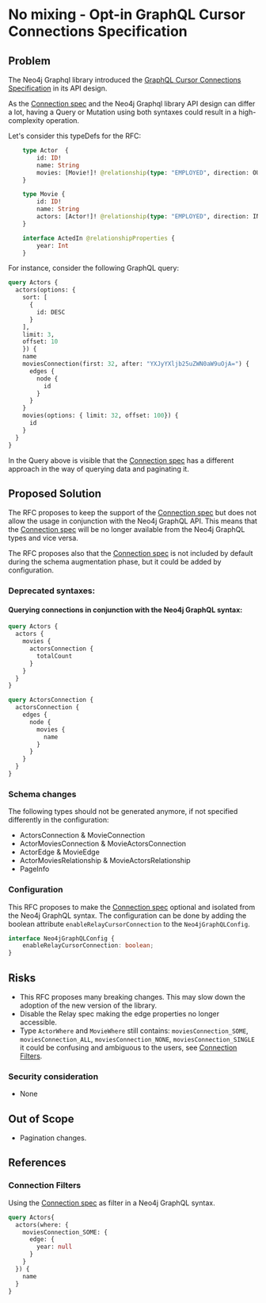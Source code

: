 # No mixing - Opt-in GraphQL Cursor Connections Specification 

## Problem

The Neo4j Graphql library introduced the [GraphQL Cursor Connections Specification](https://relay.dev/graphql/connections.htm) in its API design.

As the [Connection spec](https://relay.dev/graphql/connections.htm) and the Neo4j Graphql library API design can differ a lot,
having a Query or Mutation using both syntaxes could result in a high-complexity operation.

Let's consider this typeDefs for the RFC:

```graphql
    type Actor  {
        id: ID!
        name: String
        movies: [Movie!]! @relationship(type: "EMPLOYED", direction: OUT, properties: "ActedIn")
    }

    type Movie {
        id: ID!
        name: String
        actors: [Actor!]! @relationship(type: "EMPLOYED", direction: IN, properties: "ActedIn")
    }

    interface ActedIn @relationshipProperties {
        year: Int
    }
```

For instance, consider the following GraphQL query:

```graphql
query Actors {
  actors(options: {
    sort: [
      {
        id: DESC
      }
    ],
    limit: 3,
    offset: 10
    }) {
    name
    moviesConnection(first: 32, after: "YXJyYXljb25uZWN0aW9uOjA=") {
      edges {
        node {
          id
        }
      }
    }
    movies(options: { limit: 32, offset: 100}) {
      id
    }
  }
}
```
In the Query above is visible that the [Connection spec](https://relay.dev/graphql/connections.htm) has a different approach in the way of querying data and paginating it.

## Proposed Solution

The RFC proposes to keep the support of the [Connection spec](https://relay.dev/graphql/connections.htm) but does not allow the usage in conjunction with the Neo4j GraphQL API.
This means that the [Connection spec](https://relay.dev/graphql/connections.htm) will be no longer available from the Neo4j GraphQL types and vice versa.

The RFC proposes also that the [Connection spec](https://relay.dev/graphql/connections.htm) is not included by default during the schema augmentation phase, but it could be added by configuration.

### Deprecated syntaxes:

#### Querying connections in conjunction with the Neo4j GraphQL syntax:

```graphql
query Actors {
  actors {
    movies {
      actorsConnection {
        totalCount
      }
    }
  }
}
```

```graphql
query ActorsConnection {
  actorsConnection {
    edges {
      node {
        movies {
          name
        }
      }
    }
  }
}
```

### Schema changes

The following types should not be generated anymore, if not specified differently in the configuration:
- ActorsConnection & MovieConnection
- ActorMoviesConnection & MovieActorsConnection
- ActorEdge & MovieEdge
- ActorMoviesRelationship & MovieActorsRelationship
- PageInfo


###  Configuration

This RFC proposes to make the [Connection spec](https://relay.dev/graphql/connections.htm) optional and isolated from the Neo4j GraphQL syntax.
The configuration can be done by adding the boolean attribute `enableRelayCursorConnection` to the `Neo4jGraphQLConfig`.

```typescript
interface Neo4jGraphQLConfig {
    enableRelayCursorConnection: boolean;
}
```

## Risks

- This RFC proposes many breaking changes. This may slow down the adoption of the new version of the library.
- Disable the Relay spec making the edge properties no longer accessible.
- Type `ActorWhere` and `MovieWhere` still contains: `moviesConnection_SOME`, `moviesConnection_ALL`, `moviesConnection_NONE`, `moviesConnection_SINGLE` it could be confusing and ambiguous to the users, see [Connection Filters](#connection-filters).

### Security consideration

- None

## Out of Scope

- Pagination changes.

## References

### Connection Filters

Using the [Connection spec](https://relay.dev/graphql/connections.htm) as filter in a Neo4j GraphQL syntax. 

```graphql
query Actors{
  actors(where: {
    moviesConnection_SOME: {
      edge: {
        year: null
      }
    }
  }) {
    name
  }
}
```
